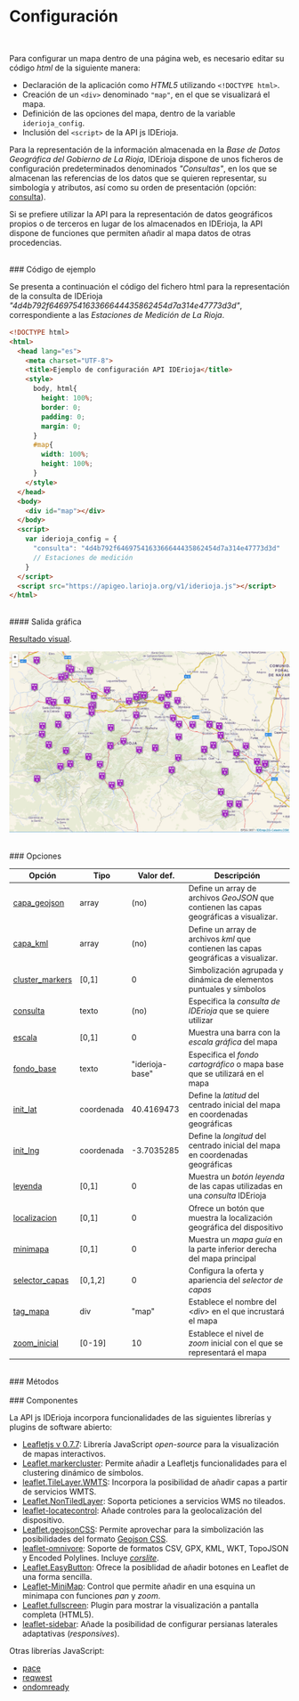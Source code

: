 # Configuración
</br>

Para configurar un mapa dentro de una página web, es necesario editar su código *html* de la siguiente manera:

 - Declaración de la aplicación como *HTML5* utilizando `<!DOCTYPE html>`.
 - Creación de un `<div>` denominado `"map"`, en el que se visualizará el mapa.
 - Definición de las opciones del mapa, dentro de la variable `iderioja_config`.
 - Inclusión del `<script>` de la API js IDErioja.

Para la representación de la información almacenada en la *Base de Datos Geográfica del Gobierno de La Rioja*, IDErioja dispone de unos ficheros de configuración predeterminados denominados *"Consultas"*, en los que se almacenan las referencias de los datos que se quieren representar, su simbología y atributos, así como su orden de presentación (opción: [consulta](opciones/consulta)).

Si se prefiere utilizar la API para la representación de datos geográficos propios o de terceros en lugar de los almacenados en IDErioja, la API dispone de funciones que permiten añadir al mapa datos de otras procedencias.

</br>
### Código de ejemplo
</br>

Se presenta a continuación el código del fichero html para la representación de la consulta de IDErioja  *"4d4b792f6469754163366644435862454d7a314e47773d3d"*, correspondiente a las *Estaciones de Medición de La Rioja*.

```html
<!DOCTYPE html>
<html>
  <head lang="es">
    <meta charset="UTF-8">
    <title>Ejemplo de configuración API IDErioja</title>
    <style>
      body, html{
        height: 100%;
        border: 0;
        padding: 0;
        margin: 0;
      }
      #map{
        width: 100%;
        height: 100%;
      }
    </style>
  </head>
  <body>
    <div id="map"></div>
  </body>
  <script>
    var iderioja_config = {
      "consulta": "4d4b792f6469754163366644435862454d7a314e47773d3d"
      // Estaciones de medición
    }
  </script>
  <script src="https://apigeo.larioja.org/v1/iderioja.js"></script>
</html>
```

</br>
#### Salida gráfica
</br>

[Resultado visual](https://iderioja.github.io/doc_api_iderioja/ejemplo_configuracion_api_iderioja).

![Ejemplo de configuración](/img/configuracion_salida_grafica.jpg "Ejemplo de configuración")

</br>
### Opciones
</br>

Opción | Tipo | Valor def. | Descripción
------------ | ------------- | ------------ | ------------
[capa_geojson](opciones/capa_geojson)| array | (no) | Define un array de archivos *GeoJSON* que contienen las capas geográficas a visualizar.
[capa_kml](opciones/capa_kml)| array | (no) | Define un array de archivos *kml* que contienen las capas geográficas a visualizar.
[cluster_markers](opciones/cluster_markers) | [0,1] | 0 | Simbolización agrupada y dinámica de elementos puntuales y símbolos
[consulta](/opciones/consulta) | texto | (no) | Especifica la *consulta de IDErioja* que se quiere utilizar
[escala](/opciones/escala) | [0,1] | 0 | Muestra una barra con la *escala gráfica* del mapa
[fondo_base](/opciones/fondo_base) | texto | "iderioja-base" | Especifica el *fondo cartográfico* o mapa base que se utilizará en el mapa
[init_lat](/opciones/init_lat-init_lng) | coordenada | 40.4169473 | Define la *latitud* del centrado inicial del mapa en coordenadas geográficas
[init_lng](/opciones/init_lat-init_lng) | coordenada | -3.7035285 | Define la *longitud* del centrado inicial del mapa en coordenadas geográficas
[leyenda](/opciones/leyenda) | [0,1] | 0 | Muestra un *botón leyenda* de las capas utilizadas en una *consulta* IDErioja
[localizacion](opciones/localizacion) | [0,1] | 0 | Ofrece un botón que muestra la localización geográfica del dispositivo
[minimapa](opciones/minimapa) | [0,1] | 0 | Muestra un *mapa guía* en la parte inferior derecha del mapa principal
[selector_capas](/opciones/selector_capas) | [0,1,2] | 0 | Configura la oferta y apariencia del *selector de capas*
[tag_mapa](/opciones/consulta) | div | "map" | Establece el nombre del <*div*> en el que incrustará el mapa
[zoom_inicial](/opciones/zoom_inicial) | [0-19] | 10 | Establece el nivel de *zoom* inicial con el que se representará el mapa

</br>
### Métodos
</br>

</br>
### Componentes
</br>

La API js IDErioja incorpora funcionalidades de las siguientes librerías y plugins de software abierto:

 - [Leafletjs v 0.7.7](http://leafletjs.com/): Librería JavaScript *open-source* para la visualización de mapas interactivos.
 - [Leaflet.markercluster](https://github.com/Leaflet/Leaflet.markercluster): Permite añadir a Leafletjs funcionalidades para el clustering dinámico de símbolos.
 - [leaflet.TileLayer.WMTS](https://github.com/mylen/leaflet.TileLayer.WMTS): Incorpora la posibilidad de añadir capas a partir de servicios WMTS.
 - [Leaflet.NonTiledLayer](https://github.com/ptv-logistics/Leaflet.NonTiledLayer): Soporta peticiones a servicios WMS no tileados.
 - [leaflet-locatecontrol](https://github.com/domoritz/leaflet-locatecontrol): Añade controles para la geolocalización del dispositivo.
 - [Leaflet.geojsonCSS](https://github.com/albburtsev/Leaflet.geojsonCSS): Permite aprovechar para la simbolización las posibilidades del formato [Geojson CSS](http://wiki.openstreetmap.org/wiki/Geojson_CSS).
 - [leaflet-omnivore](https://github.com/mapbox/leaflet-omnivore): Soporte de formatos CSV, GPX, KML, WKT, TopoJSON y Encoded Polylines. Incluye [*corslite*](https://github.com/mapbox/corslite).
 - [Leaflet.EasyButton](https://github.com/CliffCloud/Leaflet.EasyButton): Ofrece la posiblidad de añadir botones en Leaflet de una forma sencilla.
 - [Leaflet-MiniMap](https://github.com/Norkart/Leaflet-MiniMap): Control que permite añadir en una esquina un minimapa con funciones *pan* y *zoom*.
 - [Leaflet.fullscreen](https://github.com/Leaflet/Leaflet.fullscreen): Plugin para mostrar la visualización a pantalla completa (HTML5).
 - [leaflet-sidebar](https://github.com/Turbo87/leaflet-sidebar): Añade la posibilidad de configurar persianas laterales adaptativas (*responsives*).

Otras librerías JavaScript:

 - [pace](https://github.com/HubSpot/pace)
 - [reqwest](https://github.com/ded/reqwest)
 - [ondomready](https://github.com/tubalmartin/ondomready)
